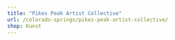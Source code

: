 ```yaml
---
title: "Pikes Peak Artist Collective"
url: /colorado-springs/pikes-peak-artist-collective/
shop: Kunst
---
```

